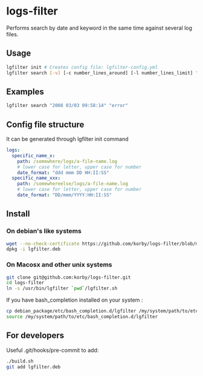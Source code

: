 # logs-filter
Performs search by date and keyword in the same time against several log files.

## Usage
```bash
lgfilter init # Creates config file: lgfilter-config.yml
lgfilter search [-v] [-c number_lines_around] [-l number_lines_limit] "[year] day/month hour[:minutes:seconds]" ["keywords"]
```

## Examples
```bash
lgfilter search "2008 03/03 09:58:14" "error"
```

## Config file structure
It can be generated through lgfilter init command  

```yaml
logs:
  specific_name_x:
    path: /somewhere/logs/a-file-name.log
    # lower case for letter, upper case for number
    date_format: "ddd mmm DD HH:II:SS"
  specific_name_xxx:
    path: /somewhereelse/logs/a-file-name.log
    # lower case for letter, upper case for number
    date_format: "DD/mmm/YYYY:HH:II:SS"
```

## Install

### On debian's like systems
```bash
wget --no-check-certificate https://github.com/korby/logs-filter/blob/master/lgfilter.deb?raw=true -O lgfilter.deb
dpkg -i lgfilter.deb
```

### On Macosx and other unix systems
```bash
git clone git@github.com:korby/logs-filter.git
cd logs-filter
ln -s /usr/bin/lgfilter `pwd`/lgfilter.sh
```
If you have bash_completion installed on your system :
```bash
cp debian_package/etc/bash_completion.d/lgfilter /my/system/path/to/etc/bash_completion.d/
source /my/system/path/to/etc/bash_completion.d/lgfilter
```

## For developers
Useful .git/hooks/pre-commit to add:
```bash
./build.sh
git add lgfilter.deb
```
